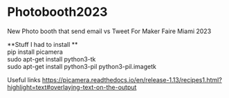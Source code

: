 # Photobooth2023

New Photo booth that send email vs Tweet For Maker Faire Miami 2023

**Stuff I had to install  **<br/>
pip install picamera  <br/>
sudo apt-get install python3-tk  <br/>
sudo apt-get install python3-pil python3-pil.imagetk <br/>

Useful links 
https://picamera.readthedocs.io/en/release-1.13/recipes1.html?highlight=text#overlaying-text-on-the-output

